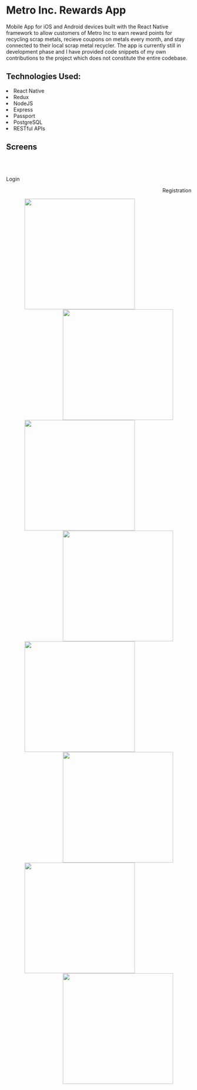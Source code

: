 # Metro Inc. Rewards App
Mobile App for iOS and Android devices built with the React Native framework to allow customers of Metro Inc to earn reward points
for recycling scrap metals, recieve coupons on metals every month, and stay connected to their local scrap metal recycler. The app is currently still in development phase and I have provided code snippets of my own contributions to the project which does not constitute the entire codebase.

## Technologies Used:

<li>React Native</li>
<li>Redux</li>
<li>NodeJS</li>
<li>Express</li>
<li>Passport</li>
<li>PostgreSQL</li>
<li>RESTful APIs</li>

## Screens
<br><br>

<p align="left" hspace="20">Login </p> 
<p align="right" hspace="20">Registration </p>

<p>
    <img align="left" src="https://github.com/taylorsam209/Metro-Rewards-Mobile-App/blob/master/assets/login.png" width="300" hspace="50">
    <img align="right" src="https://github.com/taylorsam209/Metro-Rewards-Mobile-App/blob/master/assets/register.png" width="300" hspace="50">
</p>

<br/>

<p>
    <img align="left" src="https://github.com/taylorsam209/Metro-Rewards-Mobile-App/blob/master/assets/login.png" width="300" hspace="50">
    <img align="right" src="https://github.com/taylorsam209/Metro-Rewards-Mobile-App/blob/master/assets/register.png" width="300" hspace="50">
</p>

<br/>

<p>
    <img align="left" src="https://github.com/taylorsam209/Metro-Rewards-Mobile-App/blob/master/assets/login.png" width="300" hspace="50">
    <img align="right" src="https://github.com/taylorsam209/Metro-Rewards-Mobile-App/blob/master/assets/register.png" width="300" hspace="50">
</p>

<br/>

<p>
    <img align="left" src="https://github.com/taylorsam209/Metro-Rewards-Mobile-App/blob/master/assets/login.png" width="300" hspace="50">
    <img align="right" src="https://github.com/taylorsam209/Metro-Rewards-Mobile-App/blob/master/assets/register.png" width="300" hspace="50">
</p>



<br><br>


